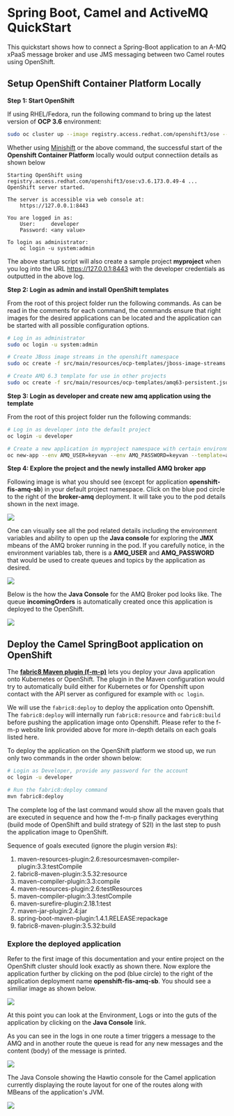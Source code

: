 # Spring Boot, Camel and ActiveMQ QuickStart

This quickstart shows how to connect a Spring-Boot application to an A-MQ xPaaS message broker and use JMS messaging between two Camel routes using OpenShift.

## Setup OpenShift Container Platform Locally

**Step 1: Start OpenShift**

If using RHEL/Fedora, run the following command to bring up the latest version of **OCP 3.6** environment:

```sh
sudo oc cluster up --image registry.access.redhat.com/openshift3/ose --version v3.6.173.0.49-4
```

Whether using [Minishift](https://docs.openshift.org/latest/minishift/getting-started/installing.html) or the above command, the successful start of the **Openshift Container Platform** locally would output connectiion details as shown below 

```
Starting OpenShift using registry.access.redhat.com/openshift3/ose:v3.6.173.0.49-4 ...
OpenShift server started.

The server is accessible via web console at:
    https://127.0.0.1:8443

You are logged in as:
    User:     developer
    Password: <any value>

To login as administrator:
    oc login -u system:admin

```

The above startup script will also create a sample project **myproject** when you log into the URL https://127.0.0.1:8443 with the developer credentials as outputted in the above log.

**Step 2: Login as admin and install OpenShift templates**

From the root of this project folder run the following commands. As can be read in the comments for each command, the commands ensure that right images for the desired applications can be located and the application can be started with all possible configuration options.

```sh
# Log in as administrator
sudo oc login -u system:admin

# Create JBoss image streams in the openshift namespace
sudo oc create -f src/main/resources/ocp-templates/jboss-image-streams.json -n openshift

# Create AMQ 6.3 template for use in other projects
sudo oc create -f src/main/resources/ocp-templates/amq63-persistent.json -n openshift
```

**Step 3: Login as developer and create new amq application using the template**

From the root of this project folder run the following commands: 

```sh
# Log in as developer into the default project
oc login -u developer

# Create a new application in myproject namespace with certain environment settings
oc new-app --env AMQ_USER=keyvan --env AMQ_PASSWORD=keyvan --template=amq63-persistent 
```

**Step 4: Explore the project and the newly installed AMQ broker app**

Following image is what you should see (except for application **openshift-fis-amq-sb**) in your default project namespace. Click on the blue pod circle to the right of the **broker-amq** deployment. It will take you to the pod details shown in the next image.

![](.images/myproject-amq.png)

One can visually see all the pod related details including the environment variables and ability to open up the **Java console** for exploring the **JMX** mbeans of the AMQ broker running in the pod. If you carefully notice, in the environment variables tab, there is a **AMQ_USER** and **AMQ_PASSWORD** that would be used to create queues and topics by the application as desired.

![](.images/broker-pod.png)

Below is the how the **Java Console** for the AMQ Broker pod looks like. The queue **incomingOrders** is automatically created once this application is deployed to the OpenShift.

![](.images/broker-java-console.png)



## Deploy the Camel SpringBoot application on OpenShift

The [**fabric8 Maven plugin (f-m-p)**](https://maven.fabric8.io/) lets you deploy your Java application onto Kubernetes or OpenShift. The plugin in the Maven configuration would try to automatically build either for Kubernetes or for Openshift upon contact with the API server as configured for example with `oc login`.

We will use the `fabric8:deploy` to deploy the application onto Openshift. The `fabric8:deploy` will internally run `fabric8:resource` and `fabric8:build` before pushing the application image onto Openshift. Please refer to the f-m-p website link provided above for more in-depth details on each goals listed here.

To deploy the application on the OpenShift platform we stood up, we run only two commands in the order shown below:

```sh 
# Login as Developer, provide any password for the account
oc login -u developer

# Run the fabric8:deploy command
mvn fabric8:deploy
```

The complete log of the last command would show all the maven goals that are executed in sequence and how the f-m-p finally packages everything (build mode of OpenShift and build strategy of S2I) in the last step to push the application image to OpenShift. 

Sequence of goals executed (ignore the plugin version #s):

1. maven-resources-plugin:2.6:resourcesmaven-compiler-plugin:3.3:testCompile
2. fabric8-maven-plugin:3.5.32:resource
3. maven-compiler-plugin:3.3:compile
4. maven-resources-plugin:2.6:testResources
5. maven-compiler-plugin:3.3:testCompile
6. maven-surefire-plugin:2.18.1:test
7. maven-jar-plugin:2.4:jar
8. spring-boot-maven-plugin:1.4.1.RELEASE:repackage
9. fabric8-maven-plugin:3.5.32:build

### Explore the deployed application

Refer to the first image of this documentation and your entire project on the OpenShift cluster should look exactly as shown there. Now explore the application further by clicking on the pod (blue circle) to the right of the application deployment name **openshift-fis-amq-sb**. You should see a similiar image as shown below. 

![](.images/application-pod.png)

At this point you can look at the Environment, Logs or into the guts of the application by clicking on the **Java Console** link. 

As you can see in the logs in one route a timer triggers a message to the AMQ and in another route the queue is read for any new messages and the content (body) of the message is printed.

![](.images/application-logs.png)

The Java Console showing the Hawtio console for the Camel application currently displaying the route layout for one of the routes along with MBeans of the application's JVM.

![](.images/application-java-console.png)




